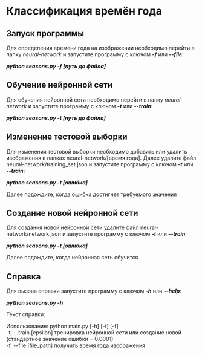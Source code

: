 <meta charset="utf-8">
<h1>Классификация времён года</h1>
<h2>Запуск программы</h2>
<p>Для определения времени года на изображении необходимо перейти в папку <i>neural-network</i> и запустите программу с ключом <i><b>-f</i></b> или <i><b>--file</i></b>:</p>
<p><i><b>python seasons.py -f [путь до файла]</i></b></p>
<h2>Обучение нейронной сети</h2>
<p>Для обучения нейронной сети необходимо перейти в папку <i>neural-network</i> и запустите программу с ключом <i><b>-t</i></b> или <i><b>--train</i></b>:</p>
<p><i><b>python seasons.py -t [путь до файла]</i></b></p>
<h2>Изменение тестовой выборки</h2>
<p>Для изменения тестовой выборки необходимо добавить или удалить изображения в папках neural-network/[время года]. Далее удалите файл neural-network/training_set.json и запустите программу с ключом <i><b>-t</i></b> или <i><b>--train</i></b>:</p>
<p><i><b>python seasons.py -t [ошибка]</i></b></p>
<p>Далее подождите, когда ошибка достигнет требуемого значения</p>
<h2>Создание новой нейронной сети</h2>
<p>Для создания новой нейронной сети удалите файл neural-network/network.json и запустите программу с ключом <i><b>-t</i></b> или <i><b>--train</i></b>:</p>
<p><i><b>python seasons.py -t [ошибка]</i></b></p>
<p>Далее подождите, когда нейронная сеть обучится</p>
<h2>Справка</h2>
<p>Для вызова справки запустите программу с ключом <i><b>-h</i></b> или <i><b>--help</i></b>:</p>
<p><i><b>python seasons.py -h</i></b></p>
<p>Текст справки:</p>
<p>Использование: python main.py [-h] [-t] [-f]<br>
-t, --train [epsilon]        тренировка нейронной сети или создание новой (стандартное значение ошибки = 0.0001)<br>
-f, --file [file_path]       получить время года изображения</p>

